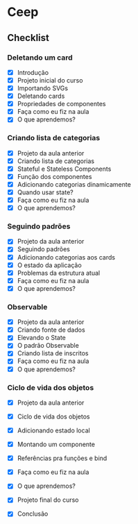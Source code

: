 # Ceep
## Checklist
### Deletando um card
- [x] Introdução
- [x] Projeto inicial do curso
- [x] Importando SVGs
- [x] Deletando cards
- [x] Propriedades de componentes
- [x] Faça como eu fiz na aula
- [x] O que aprendemos?

### Criando lista de categorias
- [x] Projeto da aula anterior
- [x] Criando lista de categorias
- [x] Stateful e Stateless Components
- [x] Função dos componentes
- [x] Adicionando categorias dinamicamente
- [x] Quando usar state?
- [x] Faça como eu fiz na aula
- [x] O que aprendemos?

### Seguindo padrões
- [x] Projeto da aula anterior
- [x] Seguindo padrões
- [x] Adicionando categorias aos cards
- [x] O estado da aplicação
- [x] Problemas da estrutura atual
- [x] Faça como eu fiz na aula
- [x] O que aprendemos?

### Observable
- [x] Projeto da aula anterior
- [x] Criando fonte de dados
- [x] Elevando o State
- [x] O padrão Observable
- [x] Criando lista de inscritos
- [x] Faça como eu fiz na aula
- [x] O que aprendemos?

### Ciclo de vida dos objetos
- [x] Projeto da aula anterior
- [x] Ciclo de vida dos objetos
- [x] Adicionando estado local
- [x] Montando um componente
- [x] Referências pra funções e bind
- [x] Faça como eu fiz na aula
- [x] O que aprendemos?
- [x] Projeto final do curso
- [x] Conclusão

